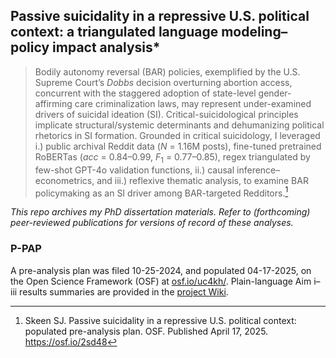 ## Passive suicidality in a repressive U.S. political context: a triangulated language modeling–policy impact analysis*

> Bodily autonomy reversal (BAR) policies, exemplified by the U.S. Supreme Court’s _Dobbs_ decision overturning abortion access, concurrent with the staggered adoption of state-level gender-affirming care criminalization laws, may represent under-examined drivers of suicidal ideation (SI). Critical-suicidological principles implicate structural/systemic determinants and dehumanizing political rhetorics in SI formation. Grounded in critical suicidology, I leveraged i.) public archival Reddit data ($N$ = 1.16M posts), fine-tuned pretrained RoBERTas ($acc$ = 0.84–0.99, $F_1$ = 0.77–0.85), regex triangulated by few-shot GPT-4o validation functions, ii.) causal inference–econometrics, and iii.) reflexive thematic analysis, to examine BAR policymaking as an SI driver among BAR-targeted Redditors.[^1]

_This repo archives my PhD dissertation materials. Refer to (forthcoming) peer-reviewed publications for versions of record of these analyses._

### P-PAP

A pre-analysis plan was filed 10-25-2024, and populated 04-17-2025, on the Open Science Framework (OSF) at [osf.io/uc4kh/](https://osf.io/uc4kh/). Plain-language Aim i–iii results summaries are provided in the [project Wiki](https://osf.io/z2wra/wiki/home/).

[^1]: Skeen SJ. Passive suicidality in a repressive U.S. political context: populated pre-analysis plan. OSF. Published April 17, 2025. https://osf.io/2sd48 

